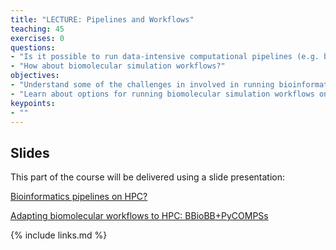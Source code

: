 ```yaml
---
title: "LECTURE: Pipelines and Workflows"
teaching: 45
exercises: 0
questions:
- "Is it possible to run data-intensive computational pipelines (e.g. bioinformatics) in parallel on HPC?"
- "How about biomolecular simulation workflows?"
objectives:
- "Understand some of the challenges in involved in running bioinformatics software on HPC machines"
- "Learn about options for running biomolecular simulation workflows on HPCs"
keypoints:
- ""
---
```


## Slides

This part of the course will be delivered using a slide presentation:

[Bioinformatics pipelines on HPC?](../slides/21-pipelines-workflows.pdf)

[Adapting biomolecular workflows to HPC: BBioBB+PyCOMPSs](../slides/biobb_hpc_workflows.pdf)


{% include links.md %}

